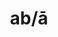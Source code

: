 ---
title: ab/ā
meaning: from, away from
ch: [nine, thirteen, mt, mt8thru9]
pos: preposition
di: (takes ablative)
haudio: ../assets/audio/ab_a-haudio.mp3
diaudio: ../assets/audio/ab_a-diaudio.mp3
eaudio: ../assets/audio/ab_a-eaudio.mp3
faudio:
---